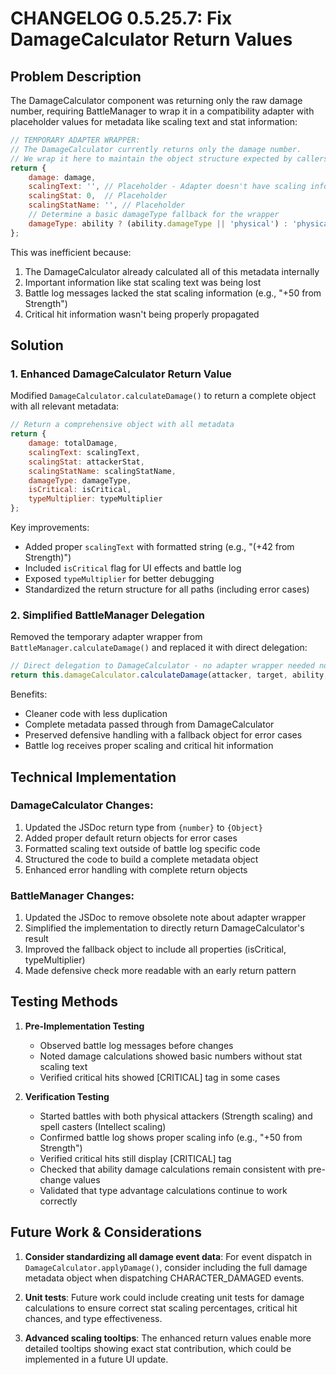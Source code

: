 # CHANGELOG 0.5.25.7: Fix DamageCalculator Return Values

## Problem Description

The DamageCalculator component was returning only the raw damage number, requiring BattleManager to wrap it in a compatibility adapter with placeholder values for metadata like scaling text and stat information:

```javascript
// TEMPORARY ADAPTER WRAPPER:
// The DamageCalculator currently returns only the damage number.
// We wrap it here to maintain the object structure expected by callers.
return {
    damage: damage,
    scalingText: '', // Placeholder - Adapter doesn't have scaling info
    scalingStat: 0,  // Placeholder
    scalingStatName: '', // Placeholder
    // Determine a basic damageType fallback for the wrapper
    damageType: ability ? (ability.damageType || 'physical') : 'physical'
};
```

This was inefficient because:
1. The DamageCalculator already calculated all of this metadata internally
2. Important information like stat scaling text was being lost
3. Battle log messages lacked the stat scaling information (e.g., "+50 from Strength")
4. Critical hit information wasn't being properly propagated

## Solution

### 1. Enhanced DamageCalculator Return Value

Modified `DamageCalculator.calculateDamage()` to return a complete object with all relevant metadata:

```javascript
// Return a comprehensive object with all metadata
return {
    damage: totalDamage,
    scalingText: scalingText,
    scalingStat: attackerStat,
    scalingStatName: scalingStatName,
    damageType: damageType,
    isCritical: isCritical,
    typeMultiplier: typeMultiplier
};
```

Key improvements:
- Added proper `scalingText` with formatted string (e.g., "(+42 from Strength)")
- Included `isCritical` flag for UI effects and battle log
- Exposed `typeMultiplier` for better debugging
- Standardized the return structure for all paths (including error cases)

### 2. Simplified BattleManager Delegation

Removed the temporary adapter wrapper from `BattleManager.calculateDamage()` and replaced it with direct delegation:

```javascript
// Direct delegation to DamageCalculator - no adapter wrapper needed now that it returns the full object
return this.damageCalculator.calculateDamage(attacker, target, ability, effect);
```

Benefits:
- Cleaner code with less duplication
- Complete metadata passed through from DamageCalculator
- Preserved defensive handling with a fallback object for error cases
- Battle log receives proper scaling and critical hit information

## Technical Implementation

### DamageCalculator Changes:
1. Updated the JSDoc return type from `{number}` to `{Object}`
2. Added proper default return objects for error cases
3. Formatted scaling text outside of battle log specific code
4. Structured the code to build a complete metadata object
5. Enhanced error handling with complete return objects

### BattleManager Changes:
1. Updated the JSDoc to remove obsolete note about adapter wrapper
2. Simplified the implementation to directly return DamageCalculator's result
3. Improved the fallback object to include all properties (isCritical, typeMultiplier)
4. Made defensive check more readable with an early return pattern

## Testing Methods

1. **Pre-Implementation Testing**
   - Observed battle log messages before changes
   - Noted damage calculations showed basic numbers without stat scaling text
   - Verified critical hits showed [CRITICAL] tag in some cases

2. **Verification Testing**
   - Started battles with both physical attackers (Strength scaling) and spell casters (Intellect scaling)
   - Confirmed battle log shows proper scaling info (e.g., "+50 from Strength")
   - Verified critical hits still display [CRITICAL] tag
   - Checked that ability damage calculations remain consistent with pre-change values
   - Validated that type advantage calculations continue to work correctly

## Future Work & Considerations

1. **Consider standardizing all damage event data**: For event dispatch in `DamageCalculator.applyDamage()`, consider including the full damage metadata object when dispatching CHARACTER_DAMAGED events.

2. **Unit tests**: Future work could include creating unit tests for damage calculations to ensure correct stat scaling percentages, critical hit chances, and type effectiveness.

3. **Advanced scaling tooltips**: The enhanced return values enable more detailed tooltips showing exact stat contribution, which could be implemented in a future UI update.
